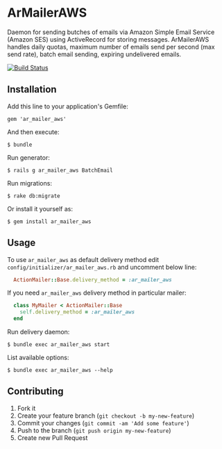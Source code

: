 # ArMailerAWS

Daemon for sending butches of emails via Amazon Simple Email Service (Amazon SES) using ActiveRecord for storing messages.
ArMailerAWS handles daily quotas, maximum number of emails send per second (max send rate),
batch email sending, expiring undelivered emails.

[![Build Status](https://travis-ci.org/leschenko/ar_mailer_aws.png?branch=master)](https://travis-ci.org/leschenko/ar_mailer_aws)

## Installation

Add this line to your application's Gemfile:

    gem 'ar_mailer_aws'

And then execute:

    $ bundle

Run generator:

    $ rails g ar_mailer_aws BatchEmail

Run migrations:

    $ rake db:migrate

Or install it yourself as:

    $ gem install ar_mailer_aws

## Usage

To use `ar_mailer_aws` as default delivery method edit `config/initializer/ar_mailer_aws.rb` and uncomment below line:

```ruby
  ActionMailer::Base.delivery_method = :ar_mailer_aws
```

If you need `ar_mailer_aws` delivery method in particular mailer:

```ruby
  class MyMailer < ActionMailer::Base
    self.delivery_method = :ar_mailer_aws
  end
```

Run delivery daemon:

    $ bundle exec ar_mailer_aws start

List available options:

    $ bundle exec ar_mailer_aws --help


## Contributing

1. Fork it
2. Create your feature branch (`git checkout -b my-new-feature`)
3. Commit your changes (`git commit -am 'Add some feature'`)
4. Push to the branch (`git push origin my-new-feature`)
5. Create new Pull Request
